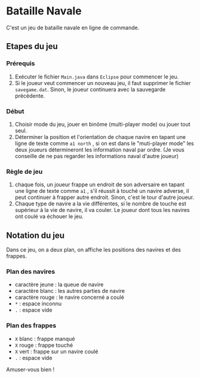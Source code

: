 # Bataille Navale

C'est un jeu de bataille navale en ligne de commande.

## Etapes du jeu

### Prérequis

1. Exécuter le fichier `Main.java` dans `Eclipse` pour commencer le jeu.
2. Si le joueur veut commencer un nouveau jeu, il faut supprimer le fichier `savegame.dat`. Sinon, le joueur continuera avec la sauvegarde précédente.

### Début

1. Choisir mode du jeu, jouer en binôme (multi-player mode) ou jouer tout seul.
2. Déterminer la position et l'orientation de chaque navire en tapant une ligne de texte comme `a1 north` , si on est dans le "muti-player mode" les deux joueurs détermineront les information naval par ordre. (Je vous conseille de ne pas regarder les informations naval d'autre joueur)

### Règle de jeu

1. chaque fois, un joueur frappe un endroit de son adversaire en tapant une ligne de texte comme `a1` , s'il réussit à touché un navire adverse, il peut continuer à frapper autre endroit. Sinon, c'est le tour d'autre joueur.
2. Chaque type de navire a la vie différentes, si le nombre de touche est supérieur à la vie de navire, il va couler. Le joueur dont tous les navires ont coulé va échouer le jeu.



## Notation du jeu

Dans ce jeu, on a deux plan, on affiche les positions des navires et des frappes.

### Plan des navires

- caractère jeune : la queue de navire
- caractère blanc : les autres parties de navire
- caractère rouge : le navire concerné a coulé
- `*` : espace inconnu
- `.` : espace vide



### Plan des frappes

- `X` blanc : frappe manqué
- `X` rouge : frappe touché
- `X` vert : frappe sur un navire coulé
- `.` : espace vide



Amuser-vous bien !
